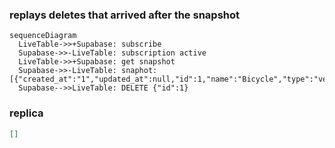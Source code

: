 ### replays deletes that arrived after the snapshot

```mermaid
sequenceDiagram
  LiveTable->>+Supabase: subscribe
  Supabase->>-LiveTable: subscription active
  LiveTable->>+Supabase: get snapshot
  Supabase->>-LiveTable: snaphot: [{"created_at":"1","updated_at":null,"id":1,"name":"Bicycle","type":"vehicle"}]
  Supabase-->>LiveTable: DELETE {"id":1}
```

### replica
```json
[]
```
